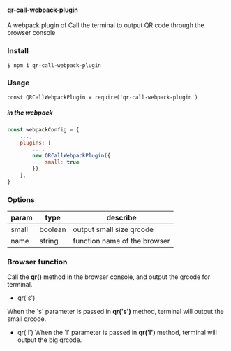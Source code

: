 #### qr-call-webpack-plugin

A webpack plugin of Call the terminal to output QR code through the browser console

### Install
    $ npm i qr-call-webpack-plugin
### Usage
    const QRCallWebpackPlugin = require('qr-call-webpack-plugin')

##### in the webpack
```javascript
const webpackConfig = {
    ...,
    plugins: [
        ...,
        new QRCallWebpackPlugin({
            small: true
        }),
    ],
}
```
### Options

|param   |type   |describe   |
| ------------ | ------------ | ------------ |
| small  | boolean  | output small size qrcode  |
| name  | string  | function name of the browser  |

### Browser function
 Call the **qr()** method in the browser console, and output the qrcode for terminal.
- qr('s')

 When the 's' parameter is passed in **qr('s')** method, terminal will output the small qrcode.
- qr('l')
 When the 'l' parameter is passed in **qr('l')** method, terminal will output the big qrcode.
